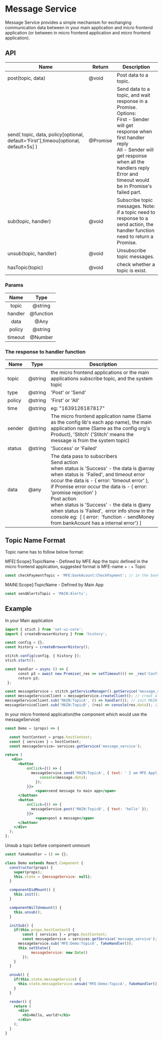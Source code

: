 # Message Service
Message Service provides a simple mechanism for exchanging communication data between in your main application and micro frontend application (or between in micro frontend application and micro frontend application).

## API

| Name          | Return | Description |
| ------------- | ------------- | ------------- |
| post(topic, data)  | @void  | Post data to a topic.  |
| send( topic, data, policy[optional, default='First'],timeou[optional, default=5s] )  | @Promise  | Send data to a topic, and wait response in a Promise.<br/> Options: <br/>First  - Sender will get response when first handler reply <br/>All - Sender will get response when all the handlers reply<br/> Error and timeout would be in Promise's failed part. |
| sub(topic, handler)  | @void  | Subscribe topic messages. Note:  if a topic need to response to a send action, the handler function need to return a Promise. |
| unsub(topic, handler) | @void  | Unsubscribe topic messages. |
| hasTopic(topic) | @void  | check whether a topic is exist. |

### Params

| Name  | Type  |
| :---: | :---: |
| topic | @string |
| handler | @function |
| data | @Any |
| policy | @string |
| timeout | @Number |

### The response to handler function

| Name  | Type  |  Description |
| ------------- | ------------- | ------------- |
| topic | @string | the micro frontend applications or the main applications subscribe topic, and the system topic |
| type | @string | 'Post' or 'Send' |
| policy | @string | 'First' or 'All' |
| time | @string | eg: "1639126187817" |
| sender | @string | The micro frontend application name (Same as the config lib's each app name), the main application name (Same as the config org's Product), 'Stitch' ('Stitch' means the message is from the system topic) |
| status | @string | 'Success' or 'Failed' |
| data | @any | The data pass to subscribers <br/>Send action<br/>when status is 'Success' - the data is @array<br/>when status is  'Failed', and timeout error occur the data is - { error: 'timeout error' }, if Promise error occur the data is - { error: 'promise rejection' }<br/>Post action<br/>when status is 'Success' - the data is @any<br/>when status is 'Failed',  error info show in the console eg:  [ { error:  'function - sendMoney from bankAcount has a internal error'} ]|

## Topic Name Format

Topic name has to follow below format:

MFE[:Scope]:TopicName - Defined by MFE App
the topic defined in the micro frontend application, suggested format is MFE-name + : + Topic
```js
const checkPaymentTopic = 'MFE:bankAcount:CheckPayment'; // in the bankAccount micro frontend application
```

MAIN[:Scope]:TopicName - Defined by Main App
```js
const sendAlertsTopic = 'MAIN:Alerts';
```

## Example

In your Main application

```jsx
import { stich } from 'net-ui-core';
import { createBrowserHistory } from 'history';

const config = {};
const history = createBrowserHistory();

stitch.config(config, { history });
stich.start();

const handler = async () => {
      const p3 = await new Promise(_res => setTimeout(() => _res('Confirm!'), 5000));
      return p3;
 };

const messageService = stitch.getServiceManager().getService('message_service');
const messageServiceClient = messageService.createClient(); // creat a client for the main application, then use it to communicate with the other micro frontend application
messageServiceClient.sub('MAIN:TopicA', () => handler()); // init MAIN-APP:TopicA to response the micro frontend app send action
messageServiceClient.sub('MAIN:TopicB', (res) => console(res.data)); // init MAIN-APP:TopicB to receive the micro frontend app post action
```

In your micro frontend application(the component which would use the messageService) 

```jsx
const Demo = (props) => {

  const hostContext = props.hostContext;
  const { services } = hostContext;
  const messageService= services.getService('message_service');

return (
   <div>
      <button
          onClick={() => {
            messageService.send('MAIN:TopicA', { text: ' I am MFE Application A' }).then((message) => {
                console(message.data);
              });
          }}>
              <span>send message to main app</span>
      </button>
      <button
          onClick={() => {
            messageService.post('MAIN:TopicB', { text: 'hello' });
          }}>
              <span>post a message</span>
      </button>
	</div>
  );
};
```

Unsub a topic before component unmount

```jsx
const fakeHandler = () => {};

class Demo extends React.Component {
  constructor(props) {
    super(props);
    this.state = {messageService: null};
  }

  componentDidMount() {
    this.init();
  }

  componentWillUnmount() {
	this.unsub();
  }

  initSub() {
    if(this.props.hostContext) {
    	const { services } = props.hostContext;
    	const messageService = services.getService('message_service');
      messageService.sub('MFE:Demo:TopicA', fakeHandler());
      this.setState({
            messageService: new Date()
        });
    }
  }

  unsub() {
    if(this.state.messageService) {
      this.state.messageService.unsub('MFE:Demo:TopicA', fakeHandler());
    }
  }

  render() {
    return (
      <div>
        <h1>Hello, world!</h1>
      </div>
    );
  }
}
```
